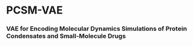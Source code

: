 # PCSM-VAE

### VAE for Encoding Molecular Dynamics Simulations of Protein Condensates and Small-Molecule Drugs 



